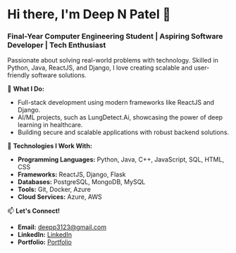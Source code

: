 # Hi there, I'm Deep N Patel 👋  
### Final-Year Computer Engineering Student | Aspiring Software Developer | Tech Enthusiast  

Passionate about solving real-world problems with technology. Skilled in Python, Java, ReactJS, and Django, I love creating scalable and user-friendly software solutions.  

🌟 **What I Do:**  
- Full-stack development using modern frameworks like ReactJS and Django.  
- AI/ML projects, such as LungDetect.Ai, showcasing the power of deep learning in healthcare.  
- Building secure and scalable applications with robust backend solutions.  

🚀 **Technologies I Work With:**  
- **Programming Languages:** Python, Java, C++, JavaScript, SQL, HTML, CSS  
- **Frameworks:** ReactJS, Django, Flask  
- **Databases:** PostgreSQL, MongoDB, MySQL  
- **Tools:** Git, Docker, Azure  
- **Cloud Services:** Azure, AWS    

📫 **Let's Connect!**  
- **Email:** deepp3123@gmail.com  
- **LinkedIn:** [LinkedIn]([https://www.linkedin.com/in/deep-patel-5b8798298/])  
- **Portfolio:** [Portfolio](https://portfolioatdeep.onrender.com)  
